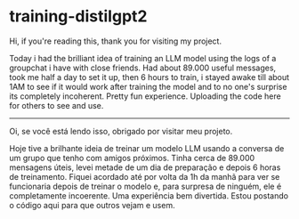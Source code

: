 # training-distilgpt2
Hi, if you're reading this, thank you for visiting my project.

Today i had the brilliant idea of training an LLM model using the logs of a groupchat i have with close friends. Had about 89.000 useful messages, took me half a day to set it up, then 6 hours to train, i stayed awake till about 1AM to see if it would work after training the model and to no one's surprise its completely incoherent. Pretty fun experience. Uploading the code here for others to see and use.

-------------------------------------------------------------------------------------------------------------------------------------------------------------------------

Oi, se você está lendo isso, obrigado por visitar meu projeto.

Hoje tive a brilhante ideia de treinar um modelo LLM usando a conversa de um grupo que tenho com amigos próximos. Tinha cerca de 89.000 mensagens úteis, levei metade de um dia de preparação e depois 6 horas de treinamento. Fiquei acordado até por volta da 1h da manhã para ver se funcionaria depois de treinar o modelo e, para surpresa de ninguém, ele é completamente incoerente. Uma experiência bem divertida. Estou postando o código aqui para que outros vejam e usem.
